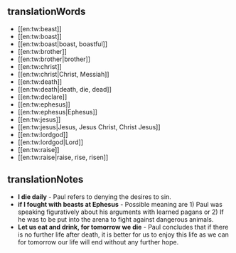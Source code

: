 ## translationWords

* [[en:tw:beast]]
* [[en:tw:boast]]
* [[en:tw:boast|boast, boastful]]
* [[en:tw:brother]]
* [[en:tw:brother|brother]]
* [[en:tw:christ]]
* [[en:tw:christ|Christ, Messiah]]
* [[en:tw:death]]
* [[en:tw:death|death, die, dead]]
* [[en:tw:declare]]
* [[en:tw:ephesus]]
* [[en:tw:ephesus|Ephesus]]
* [[en:tw:jesus]]
* [[en:tw:jesus|Jesus, Jesus Christ, Christ Jesus]]
* [[en:tw:lordgod]]
* [[en:tw:lordgod|Lord]]
* [[en:tw:raise]]
* [[en:tw:raise|raise, rise, risen]]

## translationNotes

* **I die daily** - Paul refers to denying the desires to sin.
* **if I fought with beasts at Ephesus** - Possible meaning are 1) Paul was speaking figuratively about his arguments with learned pagans or 2) If he was to be put into the arena to fight against dangerous animals.
* **Let us eat and drink, for tomorrow we die** - Paul concludes that if there is no further life after death, it is better for us to enjoy this life as we can for tomorrow our life will end without any further hope.
